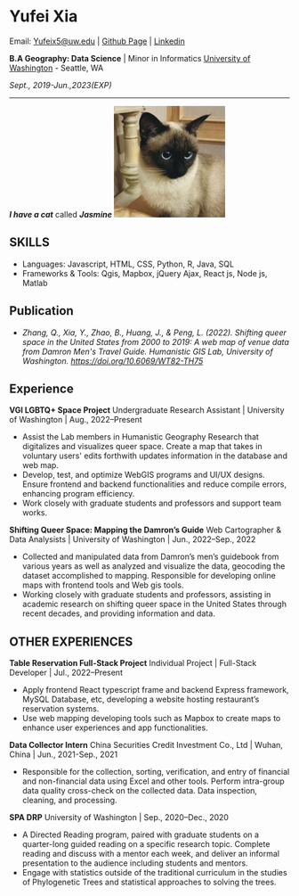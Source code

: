 # Yufei Xia

Email: Yufeix5@uw.edu | [Github Page](https://github.com/yufeix5) | [Linkedin](https://www.linkedin.com/in/yufei-xia-115b6a197/)

**B.A Geography: Data Science** | Minor in Informatics
[University of Washington](https://www.washington.edu/) -  Seattle, WA

*Sept., 2019-Jun.,2023(EXP)*

***
***I have a cat*** called ***Jasmine***
<img src="./assets/cat.JPG" alt="Jasmine cat" style="width:200px;"/>


## SKILLS

- Languages: Javascript, HTML, CSS, Python, R, Java, SQL
- Frameworks & Tools: Qgis, Mapbox, jQuery Ajax, React js, Node js, Matlab

## Publication
- *Zhang, Q., Xia, Y., Zhao, B., Huang, J., & Peng, L. (2022). Shifting queer space in the United States from 2000 to 2019: A web map of venue data from Damron Men's Travel Guide. Humanistic GIS Lab, University of Washington. https://doi.org/10.6069/WT82-TH75*


## Experience
**VGI LGBTQ+ Space Project**
Undergraduate Research Assistant | University of Washington | Aug., 2022–Present
- Assist the Lab members in Humanistic Geography Research that digitalizes and visualizes queer space. Create a map that takes in voluntary users' edits forthwith updates information in the database and web map. 
- Develop, test, and optimize WebGIS programs and UI/UX designs. Ensure frontend and backend functionalities and reduce compile errors, enhancing program efficiency.
- Work closely with graduate students and professors and support team works.



**Shifting Queer Space: Mapping the Damron’s Guide**
Web Cartographer & Data Analysists | University of Washington | Jun., 2022–Sep., 2022

- Collected and manipulated data from Damron’s men’s guidebook from various years as well as analyzed and visualize the data, geocoding the dataset accomplished to mapping. Responsible for developing online maps with frontend tools and Web gis tools.
- Working closely with graduate students and professors, assisting in academic research on shifting queer space in the United States through recent decades, and providing information and data. 


## OTHER EXPERIENCES
**Table Reservation Full-Stack Project**
Individual Project | Full-Stack Developer | Jul., 2022–Present
- Apply frontend React typescript frame and backend Express framework, MySQL Database, etc, developing a website hosting restaurant’s reservation systems.
- Use web mapping developing tools such as Mapbox to create maps to enhance user experiences and app functionalities. 

**Data Collector Intern**
China Securities Credit Investment Co., Ltd | Wuhan, China | Jun., 2021-Sep., 2021 
- Responsible for the collection, sorting, verification, and entry of financial and non-financial data using Excel and other tools. Perform intra-group data quality cross-check on the collected data. Data inspection, cleaning, and processing.

**SPA DRP**
University of Washington | Sep., 2020–Dec., 2020
- A Directed Reading program, paired with graduate students on a quarter-long guided reading on a specific research topic. Complete reading and discuss with a mentor each week, and deliver an informal presentation to the audience including students and mentors.
- Engage with statistics outside of the traditional curriculum in the studies of Phylogenetic Trees and statistical approaches to solving the trees.


